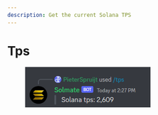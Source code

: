 ```yaml
---
description: Get the current Solana TPS
---
```


# Tps

<figure><img src="../.gitbook/assets/image (4).png" alt=""><figcaption></figcaption></figure>

